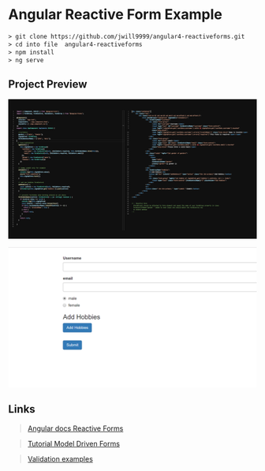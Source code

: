# Angular Reactive Form Example

```
> git clone https://github.com/jwill9999/angular4-reactiveforms.git
> cd into file  angular4-reactiveforms
> npm install
> ng serve
```

## Project Preview 

![](./public/images/reactiveforms.png)

![](./public/images/reactive.png)

## Links

> [Angular docs Reactive Forms](https://angular.io/docs/ts/latest/guide/reactive-forms.html)

>[Tutorial Model Driven Forms](https://scotch.io/tutorials/using-angular-2s-model-driven-forms-with-formgroup-and-formcontrol)

> [Validation examples](https://www.javascripttuts.com/angular-2-reactive-forms-validations/)
